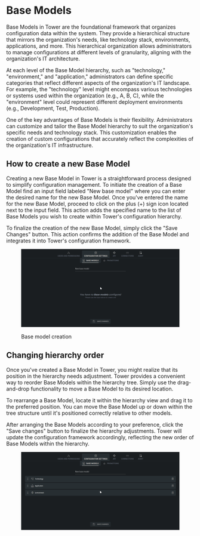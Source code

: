# Base Models

Base Models in Tower are the foundational framework that organizes configuration data within the system. They provide a hierarchical structure that mirrors the organization's needs, like technology stack, environments, applications, and more. This hierarchical organization allows administrators to manage configurations at different levels of granularity, aligning with the organization's IT architecture.

At each level of the Base Model hierarchy, such as "technology," "environment," and "application," administrators can define specific categories that reflect different aspects of the organization's IT landscape. For example, the "technology" level might encompass various technologies or systems used within the organization (e.g., A, B, C), while the "environment" level could represent different deployment environments (e.g., Development, Test, Production).

One of the key advantages of Base Models is their flexibility. Administrators can customize and tailor the Base Model hierarchy to suit the organization's specific needs and technology stack. This customization enables the creation of custom configurations that accurately reflect the complexities of the organization's IT infrastructure.

## How to create a new Base Model

Creating a new Base Model in Tower is a straightforward process designed to simplify configuration management. To initiate the creation of a Base Model find an input field labeled "New base model" where you can enter the desired name for the new Base Model. Once you've entered the name for the new Base Model, proceed to click on the plus (+) sign icon located next to the input field. This action adds the specified name to the list of Base Models you wish to create within Tower's configuration hierarchy.

To finalize the creation of the new Base Model, simply click the "Save Changes" button. This action confirms the addition of the Base Model and integrates it into Tower's configuration framework.

<figure><img src="../../../.gitbook/assets/settings_base_model_create.gif" alt=""><figcaption><p>Base model creation</p></figcaption></figure>

## Changing hierarchy order

Once you've created a Base Model in Tower, you might realize that its position in the hierarchy needs adjustment. Tower provides a convenient way to reorder Base Models within the hierarchy tree. Simply use the drag-and-drop functionality to move a Base Model to its desired location.

To rearrange a Base Model, locate it within the hierarchy view and drag it to the preferred position. You can move the Base Model up or down within the tree structure until it's positioned correctly relative to other models.

After arranging the Base Models according to your preference, click the "Save changes" button to finalize the hierarchy adjustments. Tower will update the configuration framework accordingly, reflecting the new order of Base Models within the hierarchy.

<figure><img src="../../../.gitbook/assets/settings_base_model_switch.gif" alt=""><figcaption></figcaption></figure>
